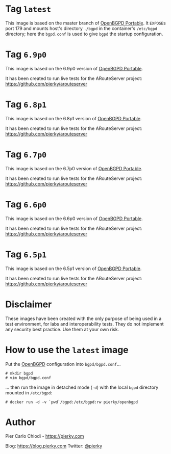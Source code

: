 # Tag `latest`

This image is based on the master branch of [OpenBGPD Portable](https://github.com/openbgpd-portable/). It `EXPOSE`s port 179 and mounts host's directory `./bgpd` in the container's `/etc/bgpd` directory; here the `bgpd.conf` is used to give `bgpd` the startup configuration.

# Tag `6.9p0`

This image is based on the 6.9p0 version of [OpenBGPD Portable](https://github.com/openbgpd-portable/).

It has been created to run live tests for the ARouteServer project: https://github.com/pierky/arouteserver

# Tag `6.8p1`

This image is based on the 6.8p1 version of [OpenBGPD Portable](https://github.com/openbgpd-portable/).

It has been created to run live tests for the ARouteServer project: https://github.com/pierky/arouteserver

# Tag `6.7p0`

This image is based on the 6.7p0 version of [OpenBGPD Portable](https://github.com/openbgpd-portable/).

It has been created to run live tests for the ARouteServer project: https://github.com/pierky/arouteserver

# Tag `6.6p0`

This image is based on the 6.6p0 version of [OpenBGPD Portable](https://github.com/openbgpd-portable/).

It has been created to run live tests for the ARouteServer project: https://github.com/pierky/arouteserver

# Tag `6.5p1`

This image is based on the 6.5p1 version of [OpenBGPD Portable](https://github.com/openbgpd-portable/).

It has been created to run live tests for the ARouteServer project: https://github.com/pierky/arouteserver

# Disclaimer

These images have been created with the only purpose of being used in a test environment, for labs and interoperability tests. They do not implement any security best practice. Use them at your own risk.

# How to use the `latest` image

Put the [OpenBGPD](https://man.openbsd.org/bgpd.conf.5) configuration into `bgpd/bgpd.conf`...

```
# mkdir bgpd
# vim bgpd/bgpd.conf
```

... then run the image in detached mode (`-d`) with the local `bgpd` directory mounted in `/etc/bgpd`:

```
# docker run -d -v `pwd`/bgpd:/etc/bgpd:rw pierky/openbgpd
```

# Author

Pier Carlo Chiodi - https://pierky.com

Blog: https://blog.pierky.com Twitter: [@pierky](https://twitter.com/pierky)

